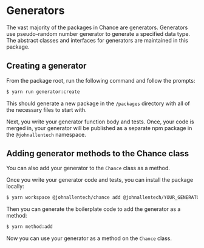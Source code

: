 # Generators

The vast majority of the packages in Chance are generators. Generators use pseudo-random number generator to generate a specified data type. The abstract classes and interfaces for generators are maintained in this package.

## Creating a generator

From the package root, run the following command and follow the prompts:

```sh
$ yarn run generator:create
```

This should generate a new package in the `/packages` directory with all of the necessary files to start with.

Next, you write your generator function body and tests. Once, your code is merged in, your generator will be published as a separate npm package in the `@johnallentech` namespace.

## Adding generator methods to the Chance class

You can also add your generator to the `Chance` class as a method.

Once you write your generator code and tests, you can install the package locally:

```sh
$ yarn workspace @johnallentech/chance add @johnallentech/YOUR_GENERATOR@1.0.0
```

Then you can generate the boilerplate code to add the generator as a method:

```sh
$ yarn method:add
```

Now you can use your generator as a method on the `Chance` class.
